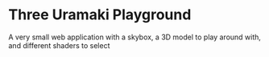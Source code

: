 # Three Uramaki Playground

A very small web application with a skybox, a 3D model to play around with, and different shaders to select
